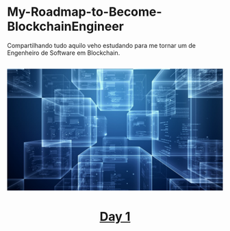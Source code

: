 # My-Roadmap-to-Become-BlockchainEngineer

Compartilhando tudo aquilo veho estudando para me tornar um de Engenheiro de Software em Blockchain.

![Blockchain](main.jpg)
----


# <p align="center"> [Day 1](https://github.com/demoner21/My-Roadmap-to-Become-BlockchainEngineer/tree/master/Day01) </p>


